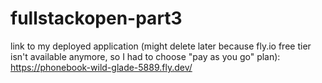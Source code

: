 # fullstackopen-part3

link to my deployed application (might delete later because fly.io free tier isn't available anymore, so I had to choose "pay as you go" plan): https://phonebook-wild-glade-5889.fly.dev/